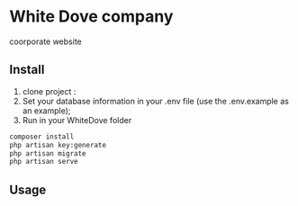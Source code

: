 # White Dove company

coorporate website

## Install

1) clone project :
2) Set your database information in your .env file (use the .env.example as an example);
3) Run in your WhiteDove folder
``` bash
composer install
php artisan key:generate
php artisan migrate
php artisan serve
```

## Usage 
